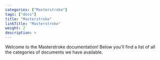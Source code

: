 ```yaml
---
categories: ["Masterstroke"]
tags: ["docs"] 
title: "Masterstroke"
linkTitle: "Masterstroke"
weight: 2
description: >
---
```


Welcome to the Masterstroke documentation! Below you'll find a list of all the categories of documents we have available.